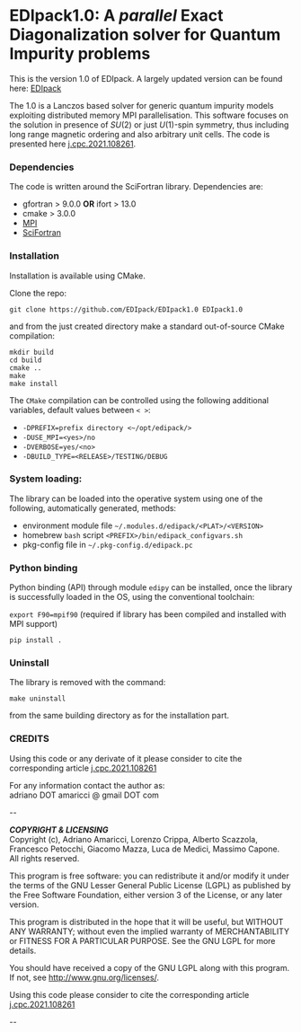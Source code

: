 # EDIpack1.0: A *parallel* Exact Diagonalization solver for Quantum Impurity problems

This is the version 1.0 of EDIpack. 
A largely updated version can be found here: [EDIpack](https://github.com/EDIpack/EDIpack)

The 1.0 is a Lanczos based solver for generic quantum impurity models exploiting distributed memory MPI parallelisation. This software focuses on the solution in presence of $SU(2)$ or just $U(1)$-spin symmetry, thus including long range magnetic ordering and also arbitrary unit cells. 
The code is presented here [j.cpc.2021.108261](https://doi.org/10.1016/j.cpc.2021.108261). 

### Dependencies

The code is written around the SciFortran library. Dependencies are:   

* gfortran > 9.0.0 **OR** ifort  > 13.0
* cmake > 3.0.0    
* [MPI](https://github.com/open-mpi/ompi)
* [SciFortran](https://github.com/SciFortran/SciFortran)


### Installation

Installation is  available using CMake.    

Clone the repo:

`git clone https://github.com/EDIpack/EDIpack1.0 EDIpack1.0`

and from the just created directory make a standard out-of-source CMake compilation:

`mkdir build`  
 `cd build`  
`cmake ..`     
`make`     
`make install`   

The `CMake` compilation can be controlled using the following additional variables, default values between `< >`:   

* `-DPREFIX=prefix directory <~/opt/edipack/>` 
* `-DUSE_MPI=<yes>/no`  
* `-DVERBOSE=yes/<no> `  
* `-DBUILD_TYPE=<RELEASE>/TESTING/DEBUG`  

### System loading:

The library can be loaded into the operative system using one of the following, automatically generated, methods:    

* environment module file `~/.modules.d/edipack/<PLAT>/<VERSION>`  
* homebrew `bash` script `<PREFIX>/bin/edipack_configvars.sh`
* pkg-config file in `~/.pkg-config.d/edipack.pc`

### Python binding

Python binding (API) through module `edipy` can be  installed, once the library is successfully loaded in the OS, using the conventional toolchain:

`export F90=mpif90` (required if library has been compiled and installed with MPI support)  

 `pip install .`


### Uninstall

The library is removed with the command:

`make uninstall`

from the same building directory as for the installation part. 


### CREDITS
Using this code or any derivate of it please consider to cite the corresponding article [j.cpc.2021.108261](https://doi.org/10.1016/j.cpc.2021.108261) 



For any information contact the author as:  
adriano DOT amaricci @ gmail DOT com

--

***COPYRIGHT & LICENSING***  
Copyright  (c), Adriano Amaricci, Lorenzo Crippa, Alberto Scazzola, Francesco Petocchi, Giacomo Mazza, Luca de Medici, Massimo Capone.  
All rights reserved. 

This program is free software: you can redistribute it and/or modify
it under the terms of the GNU Lesser General Public License (LGPL) as published by
the Free Software Foundation, either version 3 of the License, or any later version.

This program is distributed in the hope that it will be useful,
but WITHOUT ANY WARRANTY; without even the implied warranty of
MERCHANTABILITY or FITNESS FOR A PARTICULAR PURPOSE.  See the
GNU LGPL for more details.

You should have received a copy of the GNU LGPL along with this program.  If not, see <http://www.gnu.org/licenses/>.

Using this code please consider to cite the corresponding article [j.cpc.2021.108261](https://doi.org/10.1016/j.cpc.2021.108261) 

--



